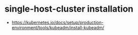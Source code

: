 # single-host-cluster installation

- https://kubernetes.io/docs/setup/production-environment/tools/kubeadm/install-kubeadm/